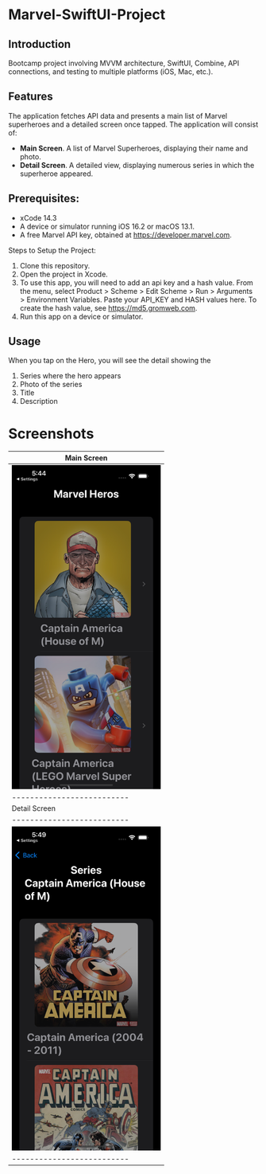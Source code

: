 # Marvel-SwiftUI-Project

## Introduction
Bootcamp project involving MVVM architecture, SwiftUI, Combine, API connections, and testing to multiple platforms (iOS, Mac, etc.).

## Features

The application fetches API data and presents a main list of Marvel superheroes and a detailed screen once tapped. The application will consist of: 
* **Main Screen**. A list of Marvel Superheroes, displaying their name and photo.
* **Detail Screen**. A detailed view, displaying numerous series in which the superheroe appeared.

## Prerequisites:

* xCode 14.3
* A device or simulator running iOS 16.2 or macOS 13.1.
* A free Marvel API key, obtained at https://developer.marvel.com. 

Steps to Setup the Project:

1. Clone this repository.
2. Open the project in Xcode.
3. To use this app, you will need to add an api key and a hash value. From the menu, select Product > Scheme > Edit Scheme > Run > Arguments > Environment Variables. Paste your API_KEY and HASH values here. To create the hash value, see https://md5.gromweb.com. 
5. Run this app on a device or simulator.

## Usage

When you tap on the Hero, you will see the detail showing the 
1. Series where the hero appears 
2. Photo of the series
3. Title 
4. Description

# Screenshots

|   Main Screen            |
|--------------------------|
| <img src="./screenshots/herolist.png" width="300" alt="Main Screen"> |
|--------------------------|
|   Detail Screen          |
|--------------------------|
| <img src="./screenshots/detailview.png" width="300" alt="Detail Screen"> |
|--------------------------|

<!-- 
Main Screen
![App Screenshot](./screenshots/herolist.png)

Detail Screen
![App Screenshot](./screenshots/detailview.png)
-->
